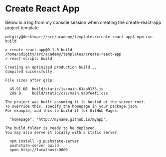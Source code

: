 # Create React App

Below is a log from my console session when creating the create-react-app project template.

    odigity@desktop:~//src/academy/templates/create-react-app$ npm run build

    > create-react-app@0.1.0 build /home/odigity/src/academy/templates/create-react-app
    > react-scripts build

    Creating an optimized production build...
    Compiled successfully.

    File sizes after gzip:

      45.91 KB  build/static/js/main.61ab9133.js
      289 B     build/static/css/main.9a0fe4f1.css

    The project was built assuming it is hosted at the server root.
    To override this, specify the homepage in your package.json.
    For example, add this to build it for GitHub Pages:

      "homepage": "http://myname.github.io/myapp",

    The build folder is ready to be deployed.
    You may also serve it locally with a static server:

      npm install -g pushstate-server
      pushstate-server build
      open http://localhost:9000
